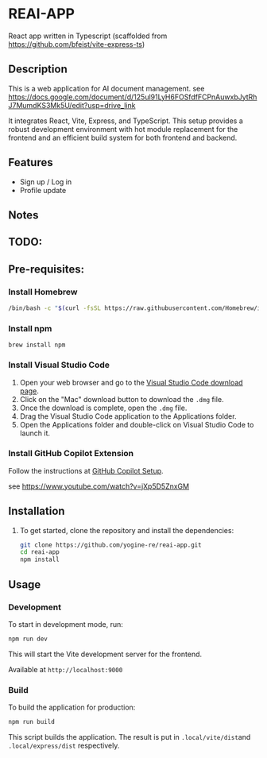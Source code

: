 # REAI-APP 
React app written in Typescript
(scaffolded from https://github.com/bfeist/vite-express-ts)

## Description

This is a web application for AI document management.
see https://docs.google.com/document/d/125ul91LyH6FOSfdfFCPnAuwxbJytRhJ7MumdKS3Mk5U/edit?usp=drive_link

It integrates React, Vite, Express, and TypeScript. This setup provides a robust development environment with hot module replacement for the frontend and an efficient build system for both frontend and backend.


## Features

- Sign up / Log in
- Profile update

## Notes

## TODO:

## Pre-requisites:

### Install Homebrew
```sh
/bin/bash -c "$(curl -fsSL https://raw.githubusercontent.com/Homebrew/install/HEAD/install.sh)"
```

### Install npm
```
brew install npm
```

### Install Visual Studio Code

1. Open your web browser and go to the [Visual Studio Code download page](https://code.visualstudio.com/Download).
2. Click on the "Mac" download button to download the `.dmg` file.
3. Once the download is complete, open the `.dmg` file.
4. Drag the Visual Studio Code application to the Applications folder.
5. Open the Applications folder and double-click on Visual Studio Code to launch it.

### Install GitHub Copilot Extension

Follow the instructions at [GitHub Copilot Setup](https://code.visualstudio.com/docs/copilot/setup).

see
https://www.youtube.com/watch?v=jXp5D5ZnxGM

## Installation

1. To get started, clone the repository and install the dependencies:

   ```bash
   git clone https://github.com/yogine-re/reai-app.git
   cd reai-app
   npm install
   ```

## Usage

### Development

To start in development mode, run:

```bash
npm run dev
```

This will start the Vite development server for the frontend.

Available at `http://localhost:9000`

### Build

To build the application for production:

```bash
npm run build
```

This script builds the application. The result is put in `.local/vite/dist`and `.local/express/dist` respectively.

